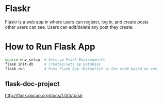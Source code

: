 # Flaskr

Flaskr is a web app in where users can register, log in, and create posts other users can see.
Users can edit/delete any post they create.

# How to Run Flask App

```bash
source env_setup  # Sets up Flask Environments
flask init-db     # Creates/Sets up Database
flask run         # Runs Flask App (Defaulted in Dev mode based on env)
```

## flask-doc-project
http://flask.pocoo.org/docs/1.0/tutorial
